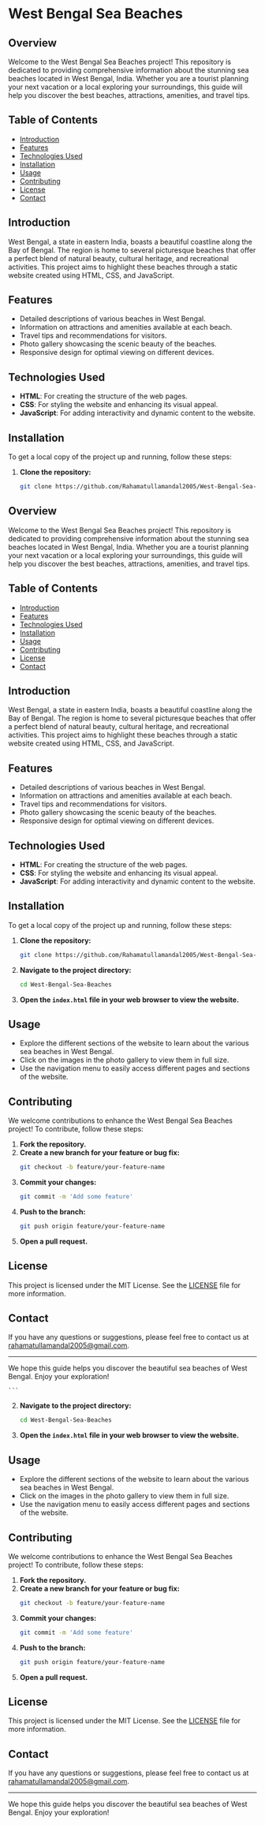 # West Bengal Sea Beaches

## Overview

Welcome to the West Bengal Sea Beaches project! This repository is dedicated to providing comprehensive information about the stunning sea beaches located in West Bengal, India. Whether you are a tourist planning your next vacation or a local exploring your surroundings, this guide will help you discover the best beaches, attractions, amenities, and travel tips.

## Table of Contents

- [Introduction](#introduction)
- [Features](#features)
- [Technologies Used](#technologies-used)
- [Installation](#installation)
- [Usage](#usage)
- [Contributing](#contributing)
- [License](#license)
- [Contact](#contact)

## Introduction

West Bengal, a state in eastern India, boasts a beautiful coastline along the Bay of Bengal. The region is home to several picturesque beaches that offer a perfect blend of natural beauty, cultural heritage, and recreational activities. This project aims to highlight these beaches through a static website created using HTML, CSS, and JavaScript.

## Features

- Detailed descriptions of various beaches in West Bengal.
- Information on attractions and amenities available at each beach.
- Travel tips and recommendations for visitors.
- Photo gallery showcasing the scenic beauty of the beaches.
- Responsive design for optimal viewing on different devices.

## Technologies Used

- **HTML**: For creating the structure of the web pages.
- **CSS**: For styling the website and enhancing its visual appeal.
- **JavaScript**: For adding interactivity and dynamic content to the website.

## Installation

To get a local copy of the project up and running, follow these steps:

1. **Clone the repository:**
    ```sh
    git clone https://github.com/Rahamatullamandal2005/West-Bengal-Sea-Beaches.git

## Overview

Welcome to the West Bengal Sea Beaches project! This repository is dedicated to providing comprehensive information about the stunning sea beaches located in West Bengal, India. Whether you are a tourist planning your next vacation or a local exploring your surroundings, this guide will help you discover the best beaches, attractions, amenities, and travel tips.

## Table of Contents

- [Introduction](#introduction)
- [Features](#features)
- [Technologies Used](#technologies-used)
- [Installation](#installation)
- [Usage](#usage)
- [Contributing](#contributing)
- [License](#license)
- [Contact](#contact)

## Introduction

West Bengal, a state in eastern India, boasts a beautiful coastline along the Bay of Bengal. The region is home to several picturesque beaches that offer a perfect blend of natural beauty, cultural heritage, and recreational activities. This project aims to highlight these beaches through a static website created using HTML, CSS, and JavaScript.

## Features

- Detailed descriptions of various beaches in West Bengal.
- Information on attractions and amenities available at each beach.
- Travel tips and recommendations for visitors.
- Photo gallery showcasing the scenic beauty of the beaches.
- Responsive design for optimal viewing on different devices.

## Technologies Used

- **HTML**: For creating the structure of the web pages.
- **CSS**: For styling the website and enhancing its visual appeal.
- **JavaScript**: For adding interactivity and dynamic content to the website.

## Installation

To get a local copy of the project up and running, follow these steps:

1. **Clone the repository:**
    ```sh
    git clone https://github.com/Rahamatullamandal2005/West-Bengal-Sea-Beaches.git
    ```

2. **Navigate to the project directory:**
    ```sh
    cd West-Bengal-Sea-Beaches
    ```

3. **Open the `index.html` file in your web browser to view the website.**

## Usage

- Explore the different sections of the website to learn about the various sea beaches in West Bengal.
- Click on the images in the photo gallery to view them in full size.
- Use the navigation menu to easily access different pages and sections of the website.

## Contributing

We welcome contributions to enhance the West Bengal Sea Beaches project! To contribute, follow these steps:

1. **Fork the repository.**
2. **Create a new branch for your feature or bug fix:**
    ```sh
    git checkout -b feature/your-feature-name
    ```
3. **Commit your changes:**
    ```sh
    git commit -m 'Add some feature'
    ```
4. **Push to the branch:**
    ```sh
    git push origin feature/your-feature-name
    ```
5. **Open a pull request.**

## License

This project is licensed under the MIT License. See the [LICENSE](LICENSE) file for more information.

## Contact

If you have any questions or suggestions, please feel free to contact us at rahamatullamandal2005@gmail.com.

---

We hope this guide helps you discover the beautiful sea beaches of West Bengal. Enjoy your exploration!


    ```

2. **Navigate to the project directory:**
    ```sh
    cd West-Bengal-Sea-Beaches
    ```

3. **Open the `index.html` file in your web browser to view the website.**

## Usage

- Explore the different sections of the website to learn about the various sea beaches in West Bengal.
- Click on the images in the photo gallery to view them in full size.
- Use the navigation menu to easily access different pages and sections of the website.

## Contributing

We welcome contributions to enhance the West Bengal Sea Beaches project! To contribute, follow these steps:

1. **Fork the repository.**
2. **Create a new branch for your feature or bug fix:**
    ```sh
    git checkout -b feature/your-feature-name
    ```
3. **Commit your changes:**
    ```sh
    git commit -m 'Add some feature'
    ```
4. **Push to the branch:**
    ```sh
    git push origin feature/your-feature-name
    ```
5. **Open a pull request.**

## License

This project is licensed under the MIT License. See the [LICENSE](LICENSE) file for more information.

## Contact

If you have any questions or suggestions, please feel free to contact us at rahamatullamandal2005@gmail.com.

---

We hope this guide helps you discover the beautiful sea beaches of West Bengal. Enjoy your exploration!

